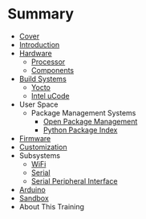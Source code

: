 # Summary

* [Cover](README.md)
* [Introduction](documentation/Introduction.md)
* [Hardware](documentation/Hardware.md)
   * [Processor](documentation/Processor.md)
   * [Components](documentation/Components.md)
* [Build Systems](documentation/BuildSystems.md)
   * [Yocto](documentation/Yocto.md)
   * [Intel uCode](documentation/IntelUcode.md)
* User Space
   * Package Management Systems
       * [Open Package Management](documentation/OpenPackageManagement.md)
       * [Python Package Index](PythonPackageIndex.md)
* [Firmware](documentation/Firmware.md)
* [Customization](documentation/Customization.md)
* Subsystems
   * [WiFi](documentation/WiFi.md)
   * [Serial](documentation/Serial.md)
   * [Serial Peripheral Interface](documentation/SerialPeripheralInterface.md)
* [Arduino](documentation/Arduino.md)
* [Sandbox](documentation/Sandbox.md)
* About This Training

